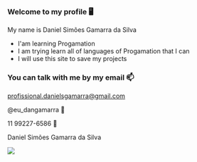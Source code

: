 ### Welcome to my profile 🖥️

My name is Daniel Simões Gamarra da Silva

- I'am learning Progamation
- I am trying learn all of languages of Progamation that I can
- I will use this site to save my projects

### You can talk with me by my email 📫

profissional.danielsgamarra@gmail.com

@eu_dangamarra 📸

11 99227-6586 📱

Daniel Simões Gamarra da Silva

![](https://media1.tenor.com/m/1imwY8m455wAAAAd/sugawara-yes-happy-ok.gif)

